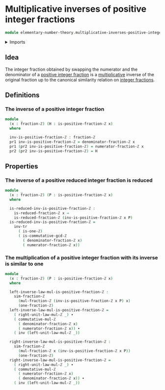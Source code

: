 # Multiplicative inverses of positive integer fractions

```agda
module elementary-number-theory.multiplicative-inverses-positive-integer-fractions where
```

<details><summary>Imports</summary>

```agda
open import elementary-number-theory.greatest-common-divisor-integers
open import elementary-number-theory.integer-fractions
open import elementary-number-theory.integers
open import elementary-number-theory.multiplication-integer-fractions
open import elementary-number-theory.multiplication-integers
open import elementary-number-theory.positive-integer-fractions
open import elementary-number-theory.reduced-integer-fractions

open import foundation.dependent-pair-types
open import foundation.identity-types
open import foundation.transport-along-identifications
```

</details>

## Idea

The integer fraction obtained by swapping the numerator and the denominator of a
[positive integer fraction](elementary-number-theory.positive-integer-fractions.md)
is a
[multiplicative](elementary-number-theory.multiplication-integer-fractions.md)
inverse of the original fraction up to the canonical similarity relation on
[integer fractions](elementary-number-theory.integer-fractions.md).

## Definitions

### The inverse of a positive integer fraction

```agda
module _
  (x : fraction-ℤ) (H : is-positive-fraction-ℤ x)
  where

  inv-is-positive-fraction-ℤ : fraction-ℤ
  pr1 inv-is-positive-fraction-ℤ = denominator-fraction-ℤ x
  pr1 (pr2 inv-is-positive-fraction-ℤ) = numerator-fraction-ℤ x
  pr2 (pr2 inv-is-positive-fraction-ℤ) = H
```

## Properties

### The inverse of a positive reduced integer fraction is reduced

```agda
module _
  (x : fraction-ℤ) (P : is-positive-fraction-ℤ x)
  where

  is-reduced-inv-is-positive-fraction-ℤ :
    is-reduced-fraction-ℤ x →
    is-reduced-fraction-ℤ (inv-is-positive-fraction-ℤ x P)
  is-reduced-inv-is-positive-fraction-ℤ =
    inv-tr
      ( is-one-ℤ)
      ( is-commutative-gcd-ℤ
        ( denominator-fraction-ℤ x)
        ( numerator-fraction-ℤ x))
```

### The multiplication of a positive integer fraction with its inverse is similar to one

```agda
module _
  (x : fraction-ℤ) (P : is-positive-fraction-ℤ x)
  where

  left-inverse-law-mul-is-positive-fraction-ℤ :
    sim-fraction-ℤ
      (mul-fraction-ℤ (inv-is-positive-fraction-ℤ x P) x)
      (one-fraction-ℤ)
  left-inverse-law-mul-is-positive-fraction-ℤ =
    ( right-unit-law-mul-ℤ _) ∙
    ( commutative-mul-ℤ
      ( denominator-fraction-ℤ x)
      ( numerator-fraction-ℤ x)) ∙
    ( inv (left-unit-law-mul-ℤ _))

  right-inverse-law-mul-is-positive-fraction-ℤ :
    sim-fraction-ℤ
      (mul-fraction-ℤ x (inv-is-positive-fraction-ℤ x P))
      (one-fraction-ℤ)
  right-inverse-law-mul-is-positive-fraction-ℤ =
    ( right-unit-law-mul-ℤ _) ∙
    ( commutative-mul-ℤ
      ( numerator-fraction-ℤ x)
      ( denominator-fraction-ℤ x)) ∙
    ( inv (left-unit-law-mul-ℤ _))
```
